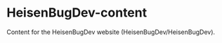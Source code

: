 HeisenBugDev-content
====================

Content for the HeisenBugDev website (HeisenBugDev/HeisenBugDev).
